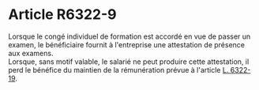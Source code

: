 # Article R6322-9

  
Lorsque le congé individuel de formation est accordé en vue de passer un examen, le bénéficiaire fournit à l'entreprise une attestation de présence aux examens.   
Lorsque, sans motif valable, le salarié ne peut produire cette attestation, il perd le bénéfice du maintien de la rémunération prévue à l'article [L. 6322-19][1].

 [1]: /affichCodeArticle.do?cidTexte=LEGITEXT000006072050&idArticle=LEGIARTI000006904177&dateTexte=&categorieLien=cid